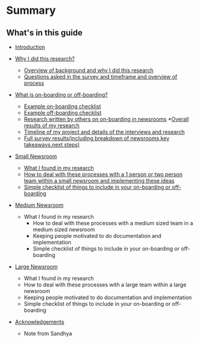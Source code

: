 # Summary

## What's in this guide
* [Introduction](README.md)
* [Why I did this research?](chapter1.md)
    * [Overview of background and why I did this research](overview.md)
    * [Questions asked in the survey and timeframe and overview of process](questions.md)    
* [What is on-boarding or off-boarding?](what.md)
	* [Example on-boarding checklist](onboardchecklist.md)
    * [Example off-boarding checklist](offboardchecklist.md)
    * [Research written by others on on-boarding in newsrooms](links.md)
*[Overall results of my research](chapter3.md)
	* [Timeline of my project and details of the interviews and research](timeline.md)
	* [Full survey results(including breakdown of newsrooms,key takeaways,next steps)](results.md)
* [Small Newsroom](chapter4.md)
    * [What I found in my research](smallchallenges.md)
    * [How to deal with these processes with a 1 person or two person team within a small newsroom  and implementing these ideas](smallmotivation.md)
    * [Simple checklist of things to include in your on-boarding or off-boarding](smallchecklist.md)

    
    
    
    
    
* [Medium Newsroom](medium-newsroom.md)
    * What I found in my research
        * How to deal with these processes with a medium sized team in a medium sized newsroom
        * Keeping people motivated to do documentation and implementation
        * Simple checklist of things to include in your on-boarding or off-boarding
* [Large Newsroom](large-newsroom.md)
    * What I found in my research
    * How to deal with these processes with a large team within a large newsroom
    * Keeping people motivated to do documentation and implementation
    * Simple checklist of things to include in your on-boarding or off-boarding
* [Acknowledgements](acknowledgements.md)
    * Note from Sandhya

